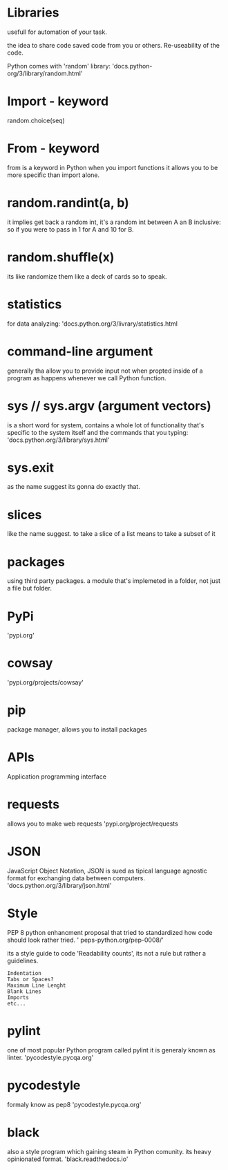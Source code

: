 # Libraries

usefull for automation of your task.

the idea to share code saved code from you or others. Re-useability of the code.

Python comes with 'random' library: 'docs.python-org/3/library/random.html'

# Import - keyword

random.choice(seq)

# From - keyword

from is a keyword in Python when you import functions it allows you to be more specific than import alone.

# random.randint(a, b)

it implies get back a random int, it's a random int between A an B inclusive: so if you were to pass in 1 for A and 10 for B.

# random.shuffle(x)

its like randomize them like a deck of cards so to speak.

# statistics 

for data analyzing: 'docs.python.org/3/livrary/statistics.html

# command-line argument

generally tha allow you to provide input not when propted inside of a program as happens whenever we call Python function.

# sys // sys.argv (argument vectors)

is a short word for system, contains a whole lot of functionality that's specific to the system itself and the commands that you typing: 'docs.python.org/3/library/sys.html'

# sys.exit 

as the name suggest its gonna do exactly that. 

# slices

like the name suggest. to take a slice of a list means to take a subset of it

# packages

using third party packages. a module that's implemeted in a folder, not just a file but folder.

# PyPi

'pypi.org'

# cowsay

'pypi.org/projects/cowsay'

# pip 

package manager, allows you to install packages

# APIs 

Application programming interface

# requests

allows you to make web requests 'pypi.org/project/requests

# JSON 

JavaScript Object Notation, JSON is sued as tipical language agnostic format for exchanging data between computers.
'docs.python.org/3/library/json.html'

# Style

PEP 8 python enhancment proposal that tried to standardized how code should look rather tried. ' peps-python.org/pep-0008/'

its a style guide to code 'Readability counts', its not a rule but rather a guidelines.

    Indentation
    Tabs or Spaces?
    Maximum Line Lenght
    Blank Lines
    Imports
    etc...

# pylint

one of most popular Python program called pylint it is generaly known as linter. 'pycodestyle.pycqa.org'

# pycodestyle

formaly know as pep8 'pycodestyle.pycqa.org'

# black

also a style program which gaining steam in Python comunity. its heavy opinionated format. 'black.readthedocs.io'
